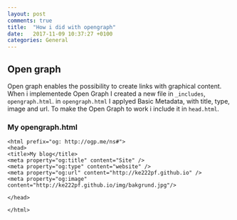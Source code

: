 ```yaml
---
layout: post
comments: true
title:  "How i did with opengraph"
date:   2017-11-09 10:37:27 +0100
categories: General
---
```



## Open graph
Open graph enables the possibility to create links with graphical content.
When i implementede Open Graph I created a new file in `_includes`,
`opengraph.html`. in `opengraph.html` I applyed Basic Metadata, with 
title, type, image and url. To make the Open Graph to work i include 
it in `head.html`. 
### My opengraph.html
```
<html prefix="og: http://ogp.me/ns#">
<head>
<title>My blog</title>
<meta property="og:title" content="Site" />
<meta property="og:type" content="website" />
<meta property="og:url" content="http://ke222pf.github.io" />
<meta property="og:image" content="http://ke222pf.github.io/img/bakgrund.jpg"/>

</head>

</html>
```
